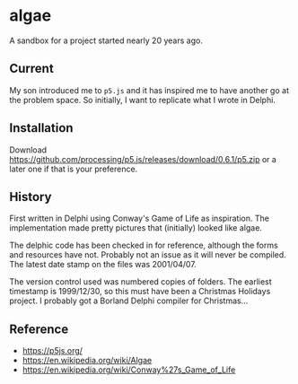 # algae
A sandbox for a project started nearly 20 years ago.

## Current
My son introduced me to `p5.js` and it has inspired me to have another go
at the problem space.  So initially, I want to replicate what I wrote in
Delphi.

## Installation
Download https://github.com/processing/p5.js/releases/download/0.6.1/p5.zip
or a later one if that is your preference.

## History
First written in Delphi using Conway's Game of Life as inspiration.
The implementation made pretty pictures that (initially) looked like algae.

The delphic code has been checked in for reference, although the forms and
resources have not.  Probably not an issue as it will never be compiled.
The latest date stamp on the files was 2001/04/07.

The version control used was numbered copies of folders. The earliest
timestamp is 1999/12/30, so this must have been a Christmas Holidays
project.  I probably got a Borland Delphi compiler for Christmas...

## Reference
 * https://p5js.org/
 * https://en.wikipedia.org/wiki/Algae
 * https://en.wikipedia.org/wiki/Conway%27s_Game_of_Life
